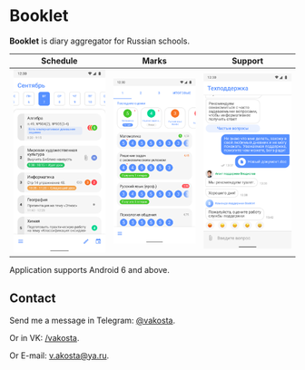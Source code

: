 # Booklet
**Booklet** is diary aggregator for Russian schools.

Schedule | Marks |  Support
:-------:|:-----:|:------------:
![Schedule](images/schedule.png)  |  ![Marks](images/marks.png) |  ![Support](images/support.png)

Application supports Android 6 and above.

## Contact
Send me a message in Telegram: [@vakosta](https://t.me/vakosta).

Or in VK: [/vakosta](https://vk.com/vakosta).

Or E-mail: [v.akosta@ya.ru](mailto:v.akosta@ya.ru).
